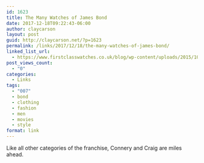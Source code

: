 ```yaml
---
id: 1623
title: The Many Watches of James Bond
date: 2017-12-18T09:22:43-06:00
author: claycarson
layout: post
guid: http://claycarson.net/?p=1623
permalink: /links/2017/12/18/the-many-watches-of-james-bond/
linked_list_url:
  - https://www.firstclasswatches.co.uk/blog/wp-content/uploads/2015/10/The-many-watches-of-James-Bond-900-width.jpg
post_views_count:
  - "0"
categories:
  - Links
tags:
  - "007"
  - bond
  - clothing
  - fashion
  - men
  - movies
  - style
format: link
---
```

Like all other categories of the franchise, Connery and Craig are miles ahead.